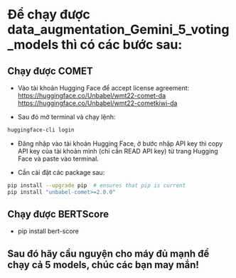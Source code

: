 # Để chạy được data_augmentation_Gemini_5_voting_models thì có các bước sau: 

## Chạy được COMET
- Vào tài khoản Hugging Face để accept license agreement: 
https://huggingface.co/Unbabel/wmt22-comet-da
https://huggingface.co/Unbabel/wmt22-cometkiwi-da

- Sau đó mở terminal và chạy lệnh:
```bash
huggingface-cli login
```

- Đăng nhập vào tài khoản Hugging Face, ở bước nhập API key thì copy API key của tài khoản mình (chỉ cần READ API key) từ trang Hugging Face và paste vào terminal.

- Cần cài đặt các package sau:
```bash
pip install --upgrade pip  # ensures that pip is current 
pip install "unbabel-comet>=2.0.0"
```

## Chạy được BERTScore
- pip install bert-score

## Sau đó hãy cầu nguyện cho máy đủ mạnh để chạy cả 5 models, chúc các bạn may mắn!
